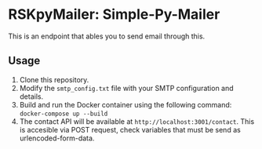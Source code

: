 # RSKpyMailer: Simple-Py-Mailer

This is an endpoint that ables you to send email through this.

## Usage

1. Clone this repository.
2. Modify the `smtp_config.txt` file with your SMTP configuration and details.
3. Build and run the Docker container using the following command: ```docker-compose up --build```
4. The contact API will be available at `http://localhost:3001/contact`.  This is accesible via POST request, check variables that must be send as urlencoded-form-data.
